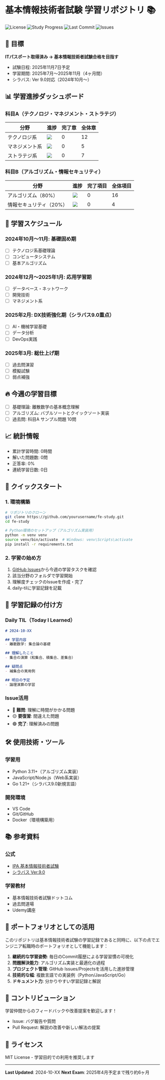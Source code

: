 # 基本情報技術者試験 学習リポジトリ 📚

![License](https://img.shields.io/badge/license-MIT-blue.svg)
![Study Progress](https://img.shields.io/badge/進捗-0%25-red.svg)
![Last Commit](https://img.shields.io/github/last-commit/yourusername/fe-study)
![Issues](https://img.shields.io/github/issues/yourusername/fe-study)

## 🎯 目標

**ITパスポート取得済み → 基本情報技術者試験合格を目指す**

- 試験日程: 2025年11月7日予定
- 学習期間: 2025年7月〜2025年11月（4ヶ月間）
- シラバス: Ver 9.0対応（2024年10月〜）

## 📊 学習進捗ダッシュボード

### 科目A（テクノロジ・マネジメント・ストラテジ）
| 分野 | 進捗 | 完了章 | 全体章 |
|------|------|--------|--------|
| テクノロジ系 | ![](https://progress-bar.dev/0) | 0 | 12 |
| マネジメント系 | ![](https://progress-bar.dev/0) | 0 | 5 |
| ストラテジ系 | ![](https://progress-bar.dev/0) | 0 | 7 |

### 科目B（アルゴリズム・情報セキュリティ）
| 分野 | 進捗 | 完了項目 | 全体項目 |
|------|------|----------|----------|
| アルゴリズム（80%） | ![](https://progress-bar.dev/0) | 0 | 16 |
| 情報セキュリティ（20%） | ![](https://progress-bar.dev/0) | 0 | 4 |

## 📅 学習スケジュール

### 2024年10月〜11月: 基礎固め期
- [ ] テクノロジ系基礎理論
- [ ] コンピュータシステム
- [ ] 基本アルゴリズム

### 2024年12月〜2025年1月: 応用学習期
- [ ] データベース・ネットワーク
- [ ] 開発技術
- [ ] マネジメント系

### 2025年2月: DX技術強化期（シラバス9.0重点）
- [ ] AI・機械学習基礎
- [ ] データ分析
- [ ] DevOps実践

### 2025年3月: 総仕上げ期
- [ ] 過去問演習
- [ ] 模擬試験
- [ ] 弱点補強

## 🔥 今週の学習目標

- [ ] 基礎理論: 離散数学の基本概念理解
- [ ] アルゴリズム: バブルソートとクイックソート実装
- [ ] 過去問: 科目A サンプル問題 10問

## 📈 統計情報

- 累計学習時間: 0時間
- 解いた問題数: 0問
- 正答率: 0%
- 連続学習日数: 0日

## 🚀 クイックスタート

### 1. 環境構築
```bash
# リポジトリのクローン
git clone https://github.com/yourusername/fe-study.git
cd fe-study

# Python環境のセットアップ（アルゴリズム実装用）
python -m venv venv
source venv/bin/activate  # Windows: venv\Scripts\activate
pip install -r requirements.txt
```

### 2. 学習の始め方
1. [GitHub Issues](https://github.com/yourusername/fe-study/issues)から今週の学習タスクを確認
2. 該当分野のフォルダで学習開始
3. 理解度チェックのIssueを作成・完了
4. daily-tilに学習記録を記載

## 📝 学習記録の付け方

### Daily TIL（Today I Learned）
```markdown
# 2024-10-XX

## 学習内容
- 離散数学: 集合論の基礎

## 理解したこと
- 集合の演算（和集合、積集合、差集合）

## 疑問点
- 補集合の実用例

## 明日の予定
- 論理演算の学習
```

### Issue活用
- 🔴 **難問**: 理解に時間がかかる問題
- 🟡 **要復習**: 間違えた問題
- 🟢 **完了**: 理解済みの問題

## 🛠 使用技術・ツール

### 学習用
- Python 3.11+（アルゴリズム実装）
- JavaScript/Node.js（Web系実装）
- Go 1.21+（シラバス9.0新規言語）

### 開発環境
- VS Code
- Git/GitHub
- Docker（環境構築用）

## 📚 参考資料

### 公式
- [IPA 基本情報技術者試験](https://www.ipa.go.jp/shiken/kubun/fe.html)
- [シラバス Ver.9.0](https://www.ipa.go.jp/shiken/syllabus/henkou/2024/syllabus_fe_ver9_0_henkou.pdf)

### 学習教材
- 基本情報技術者試験ドットコム
- 過去問道場
- Udemy講座

## 🎯 ポートフォリオとしての活用

このリポジトリは基本情報技術者試験の学習記録であると同時に、以下の点でエンジニア転職時のポートフォリオとして機能します：

1. **継続的な学習姿勢**: 毎日のCommit履歴による学習習慣の可視化
2. **問題解決能力**: アルゴリズム実装と最適化の過程
3. **プロジェクト管理**: GitHub Issues/Projectsを活用した進捗管理
4. **技術的な幅**: 複数言語での実装例（Python/JavaScript/Go）
5. **ドキュメント力**: 分かりやすい学習記録と解説

## 🤝 コントリビューション

学習仲間からのフィードバックや改善提案を歓迎します！
- Issue: バグ報告や質問
- Pull Request: 解説の改善や新しい解法の提案

## 📄 ライセンス

MIT License - 学習目的での利用を推奨します

---

**Last Updated**: 2024-10-XX
**Next Exam**: 2025年4月予定まで残り約6ヶ月